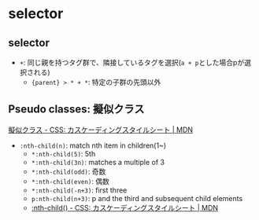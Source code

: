 # selector

## selector

- `+`: 同じ親を持つタグ群で、隣接しているタグを選択(`a + p`とした場合pが選択される)
  - `{parent} > * + *`: 特定の子群の先頭以外

## Pseudo classes: 擬似クラス

[擬似クラス \- CSS: カスケーディングスタイルシート \| MDN](https://developer.mozilla.org/ja/docs/Web/CSS/Pseudo-classes)

- `:nth-child(n)`: match nth item in children(1~)
  - `*:nth-child(5)`: 5th
  - `*:nth-child(3n)`: matches a multiple of 3
  - `*:nth-child(odd)`: 奇数
  - `*:nth-child(even)`: 偶数
  - `*:nth-child(-n+3)`: first three
  - `p:nth-child(n+3)`: p and the third and subsequent child elements
  - [:nth\-child\(\) \- CSS: カスケーディングスタイルシート \| MDN](https://developer.mozilla.org/ja/docs/Web/CSS/:nth-child)
